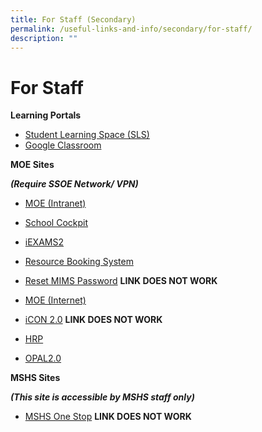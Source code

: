 ```yaml
---
title: For Staff (Secondary)
permalink: /useful-links-and-info/secondary/for-staff/
description: ""
---
```

# For Staff

**Learning Portals**

*   [Student Learning Space (SLS)](https://vle.learning.moe.edu.sg/)
*   [Google Classroom](https://classroom.google.com/)

  

**MOE Sites**

**_(Require SSOE Network/ VPN)_**

*   [MOE (Intranet)](https://intranet.moe.gov.sg/)  
    
*   [School Cockpit](https://schoolcockpit.moe.gov.sg/)
*   [iEXAMS2](https://iexams.seab.gov.sg/login)
*   [Resource Booking System](http://go.gov.sg/mshsrbs)
*   [Reset MIMS Password](https://portal.mims.moe.gov.sg/) **LINK DOES NOT WORK**

  

*   [MOE (Internet)](https://www.moe.gov.sg/)  
    
*   [iCON 2.0](https://icon.moe.edu.sg/)  **LINK DOES NOT WORK**
    
*   [HRP](https://www.hrp.gov.sg/)
*   [OPAL2.0](https://www.opal2.moe.edu.sg/)  
    

  

**MSHS Sites**

**_(_**_**This site is accessible by MSHS staff only**_**_)_**

*   [MSHS One Stop](https://sites.google.com/moe.edu.sg/mshs-one-stop/home) **LINK DOES NOT WORK**